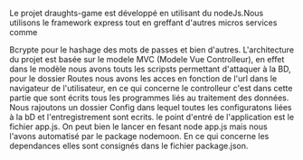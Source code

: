 Le projet draughts-game est développé en utilisant du nodeJs.Nous utilisons le framework express tout en greffant d'autres micros services comme

 Bcrypte pour le hashage des mots de passes et bien d'autres. 
L'architecture du projet est basée sur le modele MVC (Modele Vue Controlleur), en effet 
dans le modèle nous avons touts les scripsts permettant d'attaquer à la BD, pour le dossier Routes nous avons les acces en fonction de l'url 
dans le navigateur de l'utilisateur, en ce qui concerne le controlleur c'est dans cette partie que sont écrits tous les programmes liés
au traitement des données.
Nous rajoutons un dossier Config dans lequel toutes les configuratons liées à la bD et l'entregistrement sont ecrits.
le point d'entré de l'application est le fichier app.js. On peut bien le lancer en fesant node app.js mais nous l'avons automatisé 
par le package nodemoon.
En ce qui concerne les dependances elles sont consignés dans le fichier package.json.
